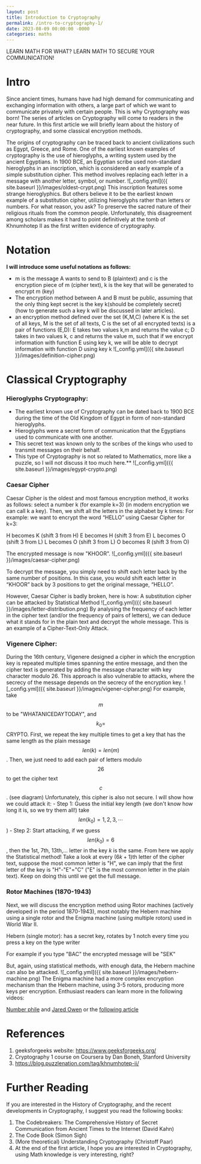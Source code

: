 ```yaml
---
layout: post
title: Introduction to Cryptography
permalink: /intro-to-cryptography-1/
date: 2023-08-09 00:00:00 -0000
categories: maths
---
```

LEARN MATH FOR WHAT?
LEARN MATH TO SECURE YOUR COMMUNICATION!
# Intro
Since ancient times, humans have had high demand for communicating and exchanging information with others, a large part of which we want to communicate privately with certain people. This is why Cryptography was born! The series of articles on Cryptography will come to readers in the near future. In this first article we will briefly learn about the history of cryptography, and some classical encryption methods.

The origins of cryptography can be traced back to ancient civilizations such as Egypt, Greece, and Rome. One of the earliest known examples of cryptography is the use of hieroglyphs, a writing system used by the ancient Egyptians. In 1900 BCE, an Egyptian scribe used non-standard hieroglyphs in an inscription, which is considered an early example of a simple substitution cipher. This method involves replacing each letter in a message with another letter, symbol, or number.
![_config.yml]({{ site.baseurl }}/images/oldest-crypt.png)
This inscription features some strange hieroglyphics. But others believe it to be the earliest known example of a substitution cipher, utilizing hieroglyphs rather than letters or numbers. For what reason, you ask? To preserve the sacred nature of their religious rituals from the common people. Unfortunately, this disagreement among scholars makes it hard to point definitively at the tomb of Khnumhotep II as the first written evidence of cryptography.

# Notation
**I will introduce some useful notations as follows:**
- m is the message A wants to send to B (plaintext) and c is the encryption piece of m (cipher text), k is the key that will be generated to encrypt m (key)
- The encryption method between A and B must be public, assuming that the only thing kept secret is the key k(should be completely secret) (how to generate such a key k will be discussed in later articles).
- an encryption method defined over the set (K,M,C) (where K is the set of all keys, M is the set of all texts, C is the set of all encrypted texts) is a pair of functions (E,D): E takes two values ​​k,m and returns the value c; D takes in two values ​​k, c and returns the value m, such that if we encrypt information with function E using key k, we will be able to decrypt information with function D using key k
![_config.yml]({{ site.baseurl }}/images/definition-cipher.png)
# Classical Cryptography
### **Hieroglyphs Cryptography**:
- The earliest known use of Cryptography can be dated back to 1900 BCE during the time of the Old Kingdom of Egypt in form of non-standard hieroglyphs. 
- Hieroglyphs were a secret form of communication that the Egyptians used to communicate with one another. 
- This secret text was known only to the scribes of the kings who used to transmit messages on their behalf.
- This type of Cryptography is not so related to Mathematics, more like a puzzle, so I will not discuss it too much here.**
![_config.yml]({{ site.baseurl }}/images/egypt-crypto.png)
### Caesar Cipher
Caesar Cipher is the oldest and most famous encryption method, it works as follows: select a number k (for example k=3) (in modern encryption we can call k a key). Then, we shift all the letters in the alphabet by k times:
For example: we want to encrypt the word “HELLO” using Caesar Cipher for k=3:

H becomes K (shift 3 from H)
E becomes H (shift 3 from E)
L becomes O (shift 3 from L)
L becomes O (shift 3 from L)
O becomes R (shift 3 from O)

The encrypted message is now "KHOOR".
![_config.yml]({{ site.baseurl }}/images/caesar-cipher.png)

To decrypt the message, you simply need to shift each letter back by the same number of positions. In this case, you would shift each letter in “KHOOR” back by 3 positions to get the original message, “HELLO”.

However, Caesar Cipher is badly broken, here is how:
A substitution cipher can be attacked by Statistical Method
![_config.yml]({{ site.baseurl }}/images/letter-distribution.png)
	By analysing the frequency of each letter in the cipher text (and/or the frequency of pairs of letters), we can deduce what it stands for in the plain text and decrypt the whole message.
	This is an example of a Cipher-Text-Only Attack.
	
### **Vigenere Cipher:** 
During the 16th century, Vigenere designed a cipher in which the encryption key is repeated multiple times spanning the entire message, and then the cipher text is generated by adding the message character with key character modulo 26. This approach is also vulnerable to attacks, where the secrecy of the message depends on the secrecy of the encryption key.
![_config.yml]({{ site.baseurl }}/images/vigener-cipher.png)
	For example, take $$m$$ to be "WHATANICEDAYTODAY", and $$k_0=$$CRYPTO.
	First, we repeat the key multiple times to get a key that has the same length as the plain message $$len(k)=len(m)$$. Then, we just need to add each pair of letters modulo $$26$$ to get the cipher text $$c$$. (see diagram)
	Unfortunately, this cipher is also not secure. I will show how we could attack it:
	- Step 1: Guess the initial key length (we don't know how long it is, so we try them all!) take $$len(k_0)=1,2,3,\cdots$$)
	- Step 2: Start attacking, if we guess $$len(k_0)=6$$, then the 1st, 7th, 13th,... letter in the key $k$ is the same. From here we apply the Statistical method! Take a look at every $(6k+1)$th letter of the cipher text, suppose the most common letter is "H", we can imply that the first letter of the key is "H"-"E"="C" ("E" is the most common letter in the plain text). Keep on doing this until we get the full message.
### Rotor Machines (1870-1943)
Next, we will discuss the encryption method using Rotor machines (actively developed in the period 1870-1943), most notably the Hebern machine using a single rotor and the Enigma machine (using multiple rotors) used in World War II.

Hebern (single motor): has a secret key, rotates by 1 notch every time you press a key on the type writer

For example if you type "BAC" the encrypted message will be "SEK"

But, again, using statistical methods, with enough data, the Hebern machine can also be attacked.
![_config.yml]({{ site.baseurl }}/images/hebern-machine.png)
The Enigma machine had a more complex encryption mechanism than the Hebern machine, using 3-5 rotors, producing more keys per encryption.
Enthusiast readers can learn more in the following videos: 

[Number phile](https://www.youtube.com/watch?app=desktop&v=G2_Q9FoD-oQ&ab_channel=Numberphile) and [Jared Owen](https://www.youtube.com/watch?app=desktop&v=ybkkiGtJmkM&ab_channel=JaredOwen)
or the [following article](https://hackaday.com/2017/08/22/the-enigma-enigma-how-the-enigma-machine-worked/)
# References
1. geeksforgeeks website: https://www.geeksforgeeks.org/
2. Cryptography 1 course on Coursera by Dan Boneh, Stanford University
3. https://blog.puzzlenation.com/tag/khnumhotep-ii/
# Further Reading
If you are interested in the History of Cryptography, and the recent developments in Cryptography, I suggest you read the following books:
1. The Codebreakers: The Comprehensive History of Secret Communication from Ancient Times to the Internet (David Kahn)
2. The Code Book (Simon Sigh)
3. (More theoretical) Understanding Cryptography (Christoff Paar)
4. At the end of the first article, I hope you are interested in Cryptography, using Math knowledge is very interesting, right?
